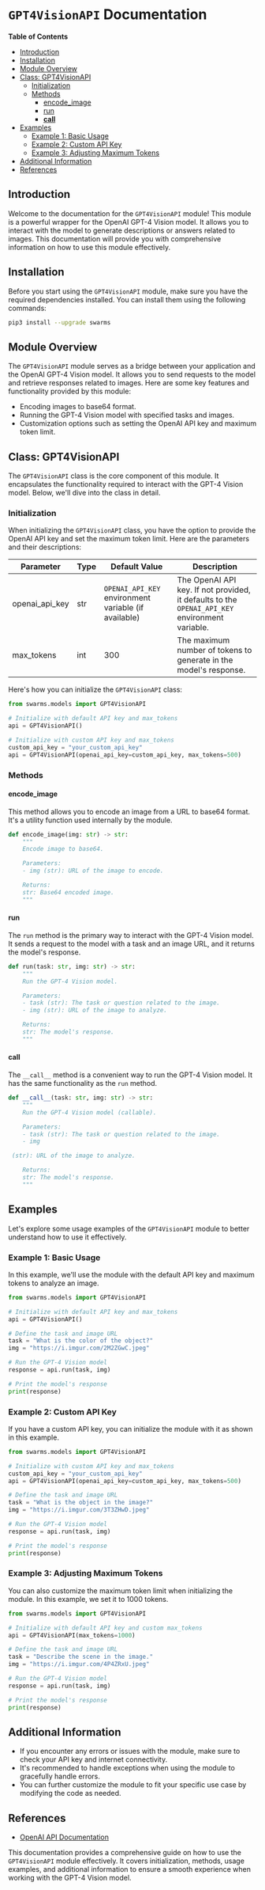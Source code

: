 # `GPT4VisionAPI` Documentation

**Table of Contents**
- [Introduction](#introduction)
- [Installation](#installation)
- [Module Overview](#module-overview)
- [Class: GPT4VisionAPI](#class-gpt4visionapi)
  - [Initialization](#initialization)
  - [Methods](#methods)
    - [encode_image](#encode_image)
    - [run](#run)
    - [__call__](#__call__)
- [Examples](#examples)
  - [Example 1: Basic Usage](#example-1-basic-usage)
  - [Example 2: Custom API Key](#example-2-custom-api-key)
  - [Example 3: Adjusting Maximum Tokens](#example-3-adjusting-maximum-tokens)
- [Additional Information](#additional-information)
- [References](#references)

## Introduction<a name="introduction"></a>

Welcome to the documentation for the `GPT4VisionAPI` module! This module is a powerful wrapper for the OpenAI GPT-4 Vision model. It allows you to interact with the model to generate descriptions or answers related to images. This documentation will provide you with comprehensive information on how to use this module effectively.

## Installation<a name="installation"></a>

Before you start using the `GPT4VisionAPI` module, make sure you have the required dependencies installed. You can install them using the following commands:

```bash
pip3 install --upgrade swarms
```

## Module Overview<a name="module-overview"></a>

The `GPT4VisionAPI` module serves as a bridge between your application and the OpenAI GPT-4 Vision model. It allows you to send requests to the model and retrieve responses related to images. Here are some key features and functionality provided by this module:

- Encoding images to base64 format.
- Running the GPT-4 Vision model with specified tasks and images.
- Customization options such as setting the OpenAI API key and maximum token limit.

## Class: GPT4VisionAPI<a name="class-gpt4visionapi"></a>

The `GPT4VisionAPI` class is the core component of this module. It encapsulates the functionality required to interact with the GPT-4 Vision model. Below, we'll dive into the class in detail.

### Initialization<a name="initialization"></a>

When initializing the `GPT4VisionAPI` class, you have the option to provide the OpenAI API key and set the maximum token limit. Here are the parameters and their descriptions:

| Parameter           | Type     | Default Value                 | Description                                                                                              |
|---------------------|----------|-------------------------------|----------------------------------------------------------------------------------------------------------|
| openai_api_key      | str      | `OPENAI_API_KEY` environment variable (if available) | The OpenAI API key. If not provided, it defaults to the `OPENAI_API_KEY` environment variable.       |
| max_tokens          | int      | 300                           | The maximum number of tokens to generate in the model's response.                                        |

Here's how you can initialize the `GPT4VisionAPI` class:

```python
from swarms.models import GPT4VisionAPI

# Initialize with default API key and max_tokens
api = GPT4VisionAPI()

# Initialize with custom API key and max_tokens
custom_api_key = "your_custom_api_key"
api = GPT4VisionAPI(openai_api_key=custom_api_key, max_tokens=500)
```

### Methods<a name="methods"></a>

#### encode_image<a name="encode_image"></a>

This method allows you to encode an image from a URL to base64 format. It's a utility function used internally by the module.

```python
def encode_image(img: str) -> str:
    """
    Encode image to base64.

    Parameters:
    - img (str): URL of the image to encode.

    Returns:
    str: Base64 encoded image.
    """
```

#### run<a name="run"></a>

The `run` method is the primary way to interact with the GPT-4 Vision model. It sends a request to the model with a task and an image URL, and it returns the model's response.

```python
def run(task: str, img: str) -> str:
    """
    Run the GPT-4 Vision model.

    Parameters:
    - task (str): The task or question related to the image.
    - img (str): URL of the image to analyze.

    Returns:
    str: The model's response.
    """
```

#### __call__<a name="__call__"></a>

The `__call__` method is a convenient way to run the GPT-4 Vision model. It has the same functionality as the `run` method.

```python
def __call__(task: str, img: str) -> str:
    """
    Run the GPT-4 Vision model (callable).

    Parameters:
    - task (str): The task or question related to the image.
    - img

 (str): URL of the image to analyze.

    Returns:
    str: The model's response.
    """
```

## Examples<a name="examples"></a>

Let's explore some usage examples of the `GPT4VisionAPI` module to better understand how to use it effectively.

### Example 1: Basic Usage<a name="example-1-basic-usage"></a>

In this example, we'll use the module with the default API key and maximum tokens to analyze an image.

```python
from swarms.models import GPT4VisionAPI

# Initialize with default API key and max_tokens
api = GPT4VisionAPI()

# Define the task and image URL
task = "What is the color of the object?"
img = "https://i.imgur.com/2M2ZGwC.jpeg"

# Run the GPT-4 Vision model
response = api.run(task, img)

# Print the model's response
print(response)
```

### Example 2: Custom API Key<a name="example-2-custom-api-key"></a>

If you have a custom API key, you can initialize the module with it as shown in this example.

```python
from swarms.models import GPT4VisionAPI

# Initialize with custom API key and max_tokens
custom_api_key = "your_custom_api_key"
api = GPT4VisionAPI(openai_api_key=custom_api_key, max_tokens=500)

# Define the task and image URL
task = "What is the object in the image?"
img = "https://i.imgur.com/3T3ZHwD.jpeg"

# Run the GPT-4 Vision model
response = api.run(task, img)

# Print the model's response
print(response)
```

### Example 3: Adjusting Maximum Tokens<a name="example-3-adjusting-maximum-tokens"></a>

You can also customize the maximum token limit when initializing the module. In this example, we set it to 1000 tokens.

```python
from swarms.models import GPT4VisionAPI

# Initialize with default API key and custom max_tokens
api = GPT4VisionAPI(max_tokens=1000)

# Define the task and image URL
task = "Describe the scene in the image."
img = "https://i.imgur.com/4P4ZRxU.jpeg"

# Run the GPT-4 Vision model
response = api.run(task, img)

# Print the model's response
print(response)
```

## Additional Information<a name="additional-information"></a>

- If you encounter any errors or issues with the module, make sure to check your API key and internet connectivity.
- It's recommended to handle exceptions when using the module to gracefully handle errors.
- You can further customize the module to fit your specific use case by modifying the code as needed.

## References<a name="references"></a>

- [OpenAI API Documentation](https://beta.openai.com/docs/)

This documentation provides a comprehensive guide on how to use the `GPT4VisionAPI` module effectively. It covers initialization, methods, usage examples, and additional information to ensure a smooth experience when working with the GPT-4 Vision model.

